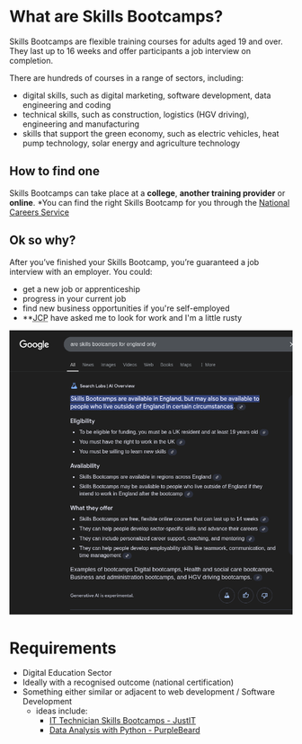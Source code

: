 
# What are Skills Bootcamps?
Skills Bootcamps are flexible training courses for adults aged 19 and over. They last up to 16 weeks and offer participants a job interview on completion. 

There are hundreds of courses in a range of sectors, including:
- digital skills, such as digital marketing, software development, data engineering and coding   
- technical skills, such as construction, logistics (HGV driving), engineering and manufacturing   
- skills that support the green economy, such as electric vehicles, heat pump technology, solar energy and agriculture technology

## How to find one
Skills Bootcamps can take place at a **college**, **another training provider** or **online**.
*You can find the right Skills Bootcamp for you through the [National Careers Service](https://nationalcareers.service.gov.uk/find-a-course/page?searchTerm=&distance=10%20miles&town=&orderByValue=Relevance&startDate=Anytime&courseType=Skills%20Bootcamp&sectors=&learningMethod=&courseHours=&courseStudyTime=&filterA=true&page=1&D=0)

## Ok so why?
After you’ve finished your Skills Bootcamp, you’re guaranteed a job interview with an employer.
You could:
- get a new job or apprenticeship
- progress in your current job
- find new business opportunities if you're self-employed
- **<abbr title="Jobcentre Plus">JCP</abbr> have asked me to look for work and I'm a little rusty

![Fig 1: Google search result for Skills Bootcamps are available in England but may also be available outside in certain circumstances](../../_Attachments/642d869e40e0f4a5e50290b8888762d6.png)

# Requirements

- Digital Education Sector
- Ideally with a recognised outcome (national certification)
- Something either similar or adjacent to web development / Software Development
	- ideas include:
		- [IT Technician Skills Bootcamps - JustIT](https://www.justit.co.uk/candidates/training-programmes/it-technician-skills-bootcamps/)
		- [Data Analysis with Python - PurpleBeard](https://purplebeard.co.uk/programmes/bootcamps/data-analysis-with-python)